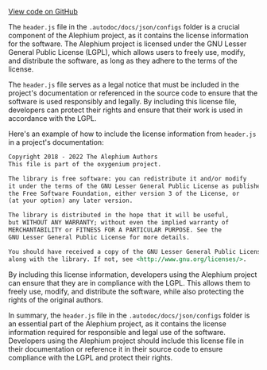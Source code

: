 [View code on GitHub](https://github.com/oxygenium/oxygenium-web3/.autodoc/docs/json/configs)

The `header.js` file in the `.autodoc/docs/json/configs` folder is a crucial component of the Alephium project, as it contains the license information for the software. The Alephium project is licensed under the GNU Lesser General Public License (LGPL), which allows users to freely use, modify, and distribute the software, as long as they adhere to the terms of the license.

The `header.js` file serves as a legal notice that must be included in the project's documentation or referenced in the source code to ensure that the software is used responsibly and legally. By including this license file, developers can protect their rights and ensure that their work is used in accordance with the LGPL.

Here's an example of how to include the license information from `header.js` in a project's documentation:

```markdown
Copyright 2018 - 2022 The Alephium Authors
This file is part of the oxygenium project.

The library is free software: you can redistribute it and/or modify
it under the terms of the GNU Lesser General Public License as published by
the Free Software Foundation, either version 3 of the License, or
(at your option) any later version.

The library is distributed in the hope that it will be useful,
but WITHOUT ANY WARRANTY; without even the implied warranty of
MERCHANTABILITY or FITNESS FOR A PARTICULAR PURPOSE. See the
GNU Lesser General Public License for more details.

You should have received a copy of the GNU Lesser General Public License
along with the library. If not, see <http://www.gnu.org/licenses/>.
```

By including this license information, developers using the Alephium project can ensure that they are in compliance with the LGPL. This allows them to freely use, modify, and distribute the software, while also protecting the rights of the original authors.

In summary, the `header.js` file in the `.autodoc/docs/json/configs` folder is an essential part of the Alephium project, as it contains the license information required for responsible and legal use of the software. Developers using the Alephium project should include this license file in their documentation or reference it in their source code to ensure compliance with the LGPL and protect their rights.
